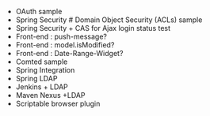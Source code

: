 * OAuth sample
* Spring Security # Domain Object Security (ACLs) sample
* Spring Security + CAS for Ajax login status test
* Front-end : push-message?
* Front-end : model.isModified?
* Front-end : Date-Range-Widget?
* Comted sample
* Spring Integration
* Spring LDAP
* Jenkins + LDAP
* Maven Nexus +LDAP
* Scriptable browser plugin
